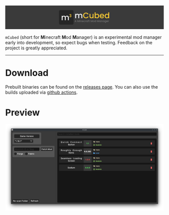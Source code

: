 ![Project Banner](images/banner.png)

`mCubed` (short for **M**inecraft **M**od **M**anager) is an experimental mod manager early into development, so expect bugs when testing. Feedback on the project is greatly appreciated.

---

# Download

Prebuilt binaries can be found on the [releases page](https://github.com/4JX/mCubed/releases). You can also use the builds uploaded via [github actions](https://github.com/4JX/mCubed/actions).

# Preview
![Preview of the app](images/preview.png)
